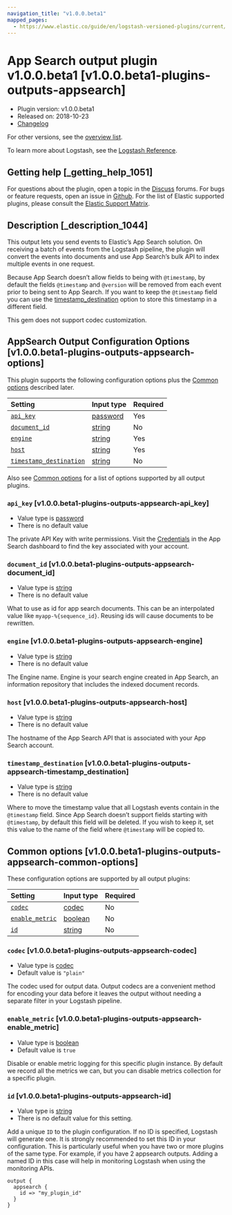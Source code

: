 ```yaml
---
navigation_title: "v1.0.0.beta1"
mapped_pages:
  - https://www.elastic.co/guide/en/logstash-versioned-plugins/current/v1.0.0.beta1-plugins-outputs-appsearch.html
---
```


# App Search output plugin v1.0.0.beta1 [v1.0.0.beta1-plugins-outputs-appsearch]

* Plugin version: v1.0.0.beta1
* Released on: 2018-10-23
* [Changelog](https://github.com/logstash-plugins/logstash-output-appsearch/blob/v1.0.0.beta1/CHANGELOG.md)

For other versions, see the [overview list](output-appsearch-index.md).

To learn more about Logstash, see the [Logstash Reference](https://www.elastic.co/guide/en/logstash/current/index.html).

## Getting help [_getting_help_1051]

For questions about the plugin, open a topic in the [Discuss](http://discuss.elastic.co) forums. For bugs or feature requests, open an issue in [Github](https://github.com/logstash-plugins/logstash-output-appsearch). For the list of Elastic supported plugins, please consult the [Elastic Support Matrix](https://www.elastic.co/support/matrix#matrix_logstash_plugins).

## Description [_description_1044]

This output lets you send events to Elastic’s App Search solution. On receiving a batch of events from the Logstash pipeline, the plugin will convert the events into documents and use App Search’s bulk API to index multiple events in one request.

Because App Search doesn’t allow fields to being with `@timestamp`, by default the fields `@timestamp` and `@version` will be removed from each event prior to being sent to App Search. If you want to keep the `@timestamp` field you can use the [timestamp\_destination](v1-0-0-beta1-plugins-outputs-appsearch.md#v1.0.0.beta1-plugins-outputs-appsearch-timestamp_destination) option to store this timestamp in a different field.

This gem does not support codec customization.

## AppSearch Output Configuration Options [v1.0.0.beta1-plugins-outputs-appsearch-options]

This plugin supports the following configuration options plus the [Common options](v1-0-0-beta1-plugins-outputs-appsearch.md#v1.0.0.beta1-plugins-outputs-appsearch-common-options) described later.

| Setting | Input type | Required |
| :- | :- | :- |
| [`api_key`](v1-0-0-beta1-plugins-outputs-appsearch.md#v1.0.0.beta1-plugins-outputs-appsearch-api_key) | [password](/lsr/value-types.md#password) | Yes |
| [`document_id`](v1-0-0-beta1-plugins-outputs-appsearch.md#v1.0.0.beta1-plugins-outputs-appsearch-document_id) | [string](/lsr/value-types.md#string) | No |
| [`engine`](v1-0-0-beta1-plugins-outputs-appsearch.md#v1.0.0.beta1-plugins-outputs-appsearch-engine) | [string](/lsr/value-types.md#string) | Yes |
| [`host`](v1-0-0-beta1-plugins-outputs-appsearch.md#v1.0.0.beta1-plugins-outputs-appsearch-host) | [string](/lsr/value-types.md#string) | Yes |
| [`timestamp_destination`](v1-0-0-beta1-plugins-outputs-appsearch.md#v1.0.0.beta1-plugins-outputs-appsearch-timestamp_destination) | [string](/lsr/value-types.md#string) | No |

Also see [Common options](v1-0-0-beta1-plugins-outputs-appsearch.md#v1.0.0.beta1-plugins-outputs-appsearch-common-options) for a list of options supported by all output plugins.

### `api_key` [v1.0.0.beta1-plugins-outputs-appsearch-api_key]

* Value type is [password](/lsr/value-types.md#password)
* There is no default value

The private API Key with write permissions. Visit the [Credentials](https://app.swiftype.com/as/credentials) in the App Search dashboard to find the key associated with your account.

### `document_id` [v1.0.0.beta1-plugins-outputs-appsearch-document_id]

* Value type is [string](/lsr/value-types.md#string)
* There is no default value

What to use as id for app search documents. This can be an interpolated value like `myapp-%{sequence_id}`. Reusing ids will cause documents to be rewritten.

### `engine` [v1.0.0.beta1-plugins-outputs-appsearch-engine]

* Value type is [string](/lsr/value-types.md#string)
* There is no default value

The Engine name. Engine is your search engine created in App Search, an information repository that includes the indexed document records.

### `host` [v1.0.0.beta1-plugins-outputs-appsearch-host]

* Value type is [string](/lsr/value-types.md#string)
* There is no default value

The hostname of the App Search API that is associated with your App Search account.

### `timestamp_destination` [v1.0.0.beta1-plugins-outputs-appsearch-timestamp_destination]

* Value type is [string](/lsr/value-types.md#string)
* There is no default value

Where to move the timestamp value that all Logstash events contain in the `@timestamp` field. Since App Search doesn’t support fields starting with `@timestamp`, by default this field will be deleted. If you wish to keep it, set this value to the name of the field where `@timestamp` will be copied to.

## Common options [v1.0.0.beta1-plugins-outputs-appsearch-common-options]

These configuration options are supported by all output plugins:

| Setting | Input type | Required |
| :- | :- | :- |
| [`codec`](v1-0-0-beta1-plugins-outputs-appsearch.md#v1.0.0.beta1-plugins-outputs-appsearch-codec) | [codec](/lsr/value-types.md#codec) | No |
| [`enable_metric`](v1-0-0-beta1-plugins-outputs-appsearch.md#v1.0.0.beta1-plugins-outputs-appsearch-enable_metric) | [boolean](/lsr/value-types.md#boolean) | No |
| [`id`](v1-0-0-beta1-plugins-outputs-appsearch.md#v1.0.0.beta1-plugins-outputs-appsearch-id) | [string](/lsr/value-types.md#string) | No |

### `codec` [v1.0.0.beta1-plugins-outputs-appsearch-codec]

* Value type is [codec](/lsr/value-types.md#codec)
* Default value is `"plain"`

The codec used for output data. Output codecs are a convenient method for encoding your data before it leaves the output without needing a separate filter in your Logstash pipeline.

### `enable_metric` [v1.0.0.beta1-plugins-outputs-appsearch-enable_metric]

* Value type is [boolean](/lsr/value-types.md#boolean)
* Default value is `true`

Disable or enable metric logging for this specific plugin instance. By default we record all the metrics we can, but you can disable metrics collection for a specific plugin.

### `id` [v1.0.0.beta1-plugins-outputs-appsearch-id]

* Value type is [string](/lsr/value-types.md#string)
* There is no default value for this setting.

Add a unique `ID` to the plugin configuration. If no ID is specified, Logstash will generate one. It is strongly recommended to set this ID in your configuration. This is particularly useful when you have two or more plugins of the same type. For example, if you have 2 appsearch outputs. Adding a named ID in this case will help in monitoring Logstash when using the monitoring APIs.

```
output {
  appsearch {
    id => "my_plugin_id"
  }
}
```
